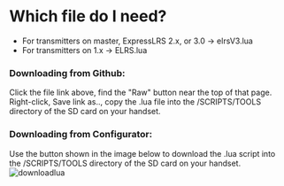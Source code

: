 
# Which file do I need?
* For transmitters on master, ExpressLRS 2.x, or 3.0 -> elrsV3.lua
* For transmitters on 1.x -> ELRS.lua

### Downloading from Github:
Click the file link above, find the "Raw" button near the top of that page. Right-click, Save link as.., copy the .lua file into the /SCRIPTS/TOOLS directory of the SD card on your handset.

### Downloading from Configurator:
Use the button shown in the image below to download the .lua script into the /SCRIPTS/TOOLS directory of the SD card on your handset.
![downloadlua](https://user-images.githubusercontent.com/68074253/129203116-c1234719-3e8c-4cbf-a391-b7fb8dc0262d.png)
